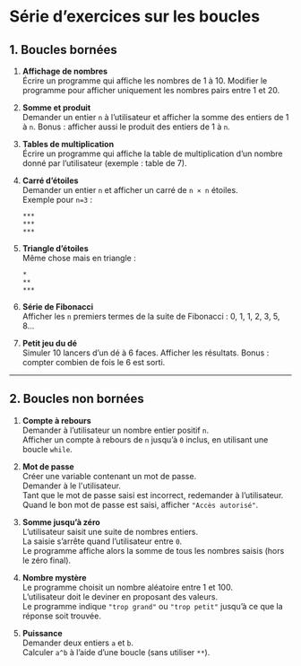# Série d’exercices sur les boucles

## 1. Boucles bornées

1. **Affichage de nombres**  
    Écrire un programme qui affiche les nombres de 1 à 10.
    Modifier le programme pour afficher uniquement les nombres pairs entre 1 et 20.

2. **Somme et produit**  
    Demander un entier `n` à l’utilisateur et afficher la somme des entiers de 1 à `n`.
    Bonus : afficher aussi le produit des entiers de 1 à `n`.

3. **Tables de multiplication**  
    Écrire un programme qui affiche la table de multiplication d’un nombre donné par l’utilisateur (exemple : table de 7).

4. **Carré d’étoiles**  
    Demander un entier `n` et afficher un carré de `n × n` étoiles.  
     Exemple pour `n=3` :  
     ```
     ***  
     ***  
     ***  
     ```

5. **Triangle d’étoiles**  
    Même chose mais en triangle :  
     ```
     *  
     **  
     ***  
     ```

6. **Série de Fibonacci**  
    Afficher les `n` premiers termes de la suite de Fibonacci : 0, 1, 1, 2, 3, 5, 8…

7. **Petit jeu du dé**  
     Simuler 10 lancers d’un dé à 6 faces.
     Afficher les résultats.
     Bonus : compter combien de fois le 6 est sorti.

--- 

## 2. Boucles non bornées 

1. **Compte à rebours**  
   Demander à l’utilisateur un nombre entier positif `n`.  
   Afficher un compte à rebours de `n` jusqu’à `0` inclus, en utilisant une boucle `while`.  

2. **Mot de passe**  
   Créer une variable contenant un mot de passe.  
   Demander à le l'utilisateur.  
   Tant que le mot de passe saisi est incorrect, redemander à l’utilisateur.  
   Quand le bon mot de passe est saisi, afficher `"Accès autorisé"`. 

3. **Somme jusqu’à zéro**  
   L’utilisateur saisit une suite de nombres entiers.  
   La saisie s’arrête quand l’utilisateur entre `0`.  
   Le programme affiche alors la somme de tous les nombres saisis (hors le zéro final).  
 
 
4. **Nombre mystère**  
   Le programme choisit un nombre aléatoire entre 1 et 100.  
   L’utilisateur doit le deviner en proposant des valeurs.  
   Le programme indique `"trop grand"` ou `"trop petit"` jusqu’à ce que la réponse soit trouvée.  

5. **Puissance**  
   Demander deux entiers `a` et `b`.  
   Calculer `a^b` à l’aide d’une boucle (sans utiliser `**`).  
